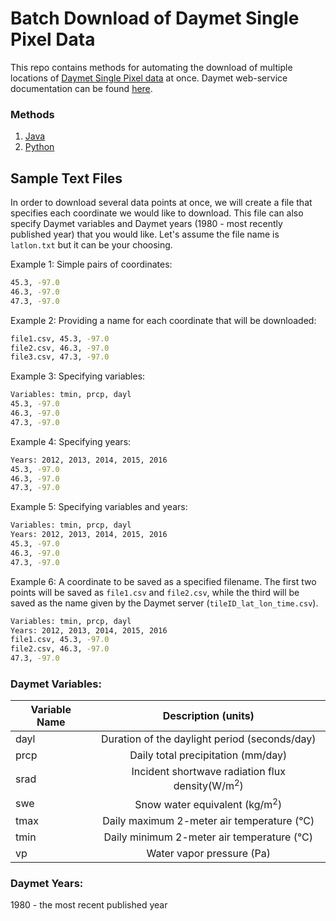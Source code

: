 # Batch Download of Daymet Single Pixel Data
This repo contains methods for automating the download of multiple locations of [Daymet Single Pixel data](https://daymet.ornl.gov/single-pixel/) at once. Daymet web-service documentation can be found [here](https://daymet.ornl.gov/web_services.html#single_pixel_data_extraction).

### Methods
1. [Java](https://github.com/kvgarimella/daymet-single-pixel-batch/tree/master/java)
2. [Python](https://github.com/kvgarimella/daymet-single-pixel-batch/tree/master/python)


## Sample Text Files
In order to download several data points at once, we will create a file that specifies each coordinate we would like to download. This file can also specify Daymet variables and Daymet years (1980 - most recently published year) that you would like. Let's assume the file name is `latlon.txt` but it can be your choosing.

Example 1: Simple pairs of coordinates:
```bash
45.3, -97.0
46.3, -97.0
47.3, -97.0
```

Example 2: Providing a name for each coordinate that will be downloaded:
```bash
file1.csv, 45.3, -97.0
file2.csv, 46.3, -97.0
file3.csv, 47.3, -97.0
```

Example 3: Specifying variables:
```bash
Variables: tmin, prcp, dayl
45.3, -97.0
46.3, -97.0
47.3, -97.0
```

Example 4: Specifying years:
```bash
Years: 2012, 2013, 2014, 2015, 2016
45.3, -97.0
46.3, -97.0
47.3, -97.0
```

Example 5: Specifying variables and years:
```bash
Variables: tmin, prcp, dayl
Years: 2012, 2013, 2014, 2015, 2016
45.3, -97.0
46.3, -97.0
47.3, -97.0
```

Example 6: A coordinate to be saved as a specified filename. The first two points will be saved as `file1.csv` and `file2.csv`, while the third will be saved as the name given by the Daymet server (`tileID_lat_lon_time.csv`).
```bash
Variables: tmin, prcp, dayl
Years: 2012, 2013, 2014, 2015, 2016
file1.csv, 45.3, -97.0
file2.csv, 46.3, -97.0
47.3, -97.0
```

### Daymet Variables:
| Variable Name |                Description (units)               |
|---------------|:------------------------------------------------:|
|      dayl     |   Duration of the daylight period (seconds/day)  |
|      prcp     |        Daily total precipitation (mm/day)        |
|      srad     | Incident shortwave radiation flux density(W/m<sup>2</sup>) |
|      swe      |          Snow water equivalent (kg/m<sup>2</sup>)          |
|      tmax     |    Daily maximum 2-meter air temperature (°C)    |
|      tmin     |    Daily minimum 2-meter air temperature (°C)    |
|       vp      |             Water vapor pressure (Pa)            |

### Daymet Years:
1980 - the most recent published year
